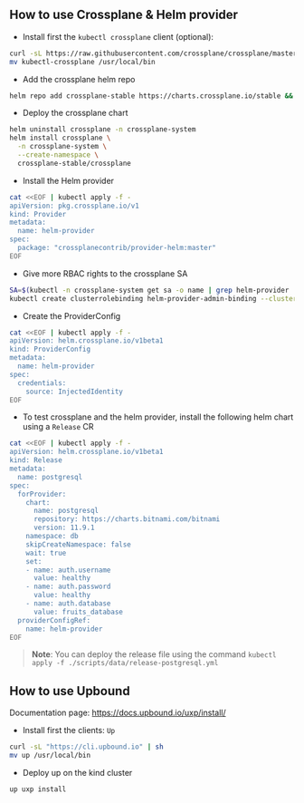 ## How to use Crossplane & Helm provider

- Install first the `kubectl crossplane` client (optional):
```bash
curl -sL https://raw.githubusercontent.com/crossplane/crossplane/master/install.sh | sh
mv kubectl-crossplane /usr/local/bin
```
- Add the crossplane helm repo
```bash
helm repo add crossplane-stable https://charts.crossplane.io/stable && helm repo update
```
- Deploy the crossplane chart
```bash
helm uninstall crossplane -n crossplane-system
helm install crossplane \
  -n crossplane-system \
  --create-namespace \
  crossplane-stable/crossplane
```

- Install the Helm provider
```bash
cat <<EOF | kubectl apply -f -
apiVersion: pkg.crossplane.io/v1
kind: Provider
metadata:
  name: helm-provider
spec:
  package: "crossplanecontrib/provider-helm:master"
EOF
```
- Give more RBAC rights to the crossplane SA
```bash
SA=$(kubectl -n crossplane-system get sa -o name | grep helm-provider | sed -e 's|serviceaccount\/|crossplane-system:|g')
kubectl create clusterrolebinding helm-provider-admin-binding --clusterrole cluster-admin --serviceaccount="${SA}"
```
- Create the ProviderConfig
```bash
cat <<EOF | kubectl apply -f -
apiVersion: helm.crossplane.io/v1beta1
kind: ProviderConfig
metadata:
  name: helm-provider
spec:
  credentials:
    source: InjectedIdentity
EOF
```
- To test crossplane and the helm provider, install the following helm chart using a `Release` CR
```bash
cat <<EOF | kubectl apply -f -
apiVersion: helm.crossplane.io/v1beta1
kind: Release
metadata:
  name: postgresql
spec:
  forProvider:
    chart:
      name: postgresql
      repository: https://charts.bitnami.com/bitnami
      version: 11.9.1
    namespace: db
    skipCreateNamespace: false
    wait: true
    set:
    - name: auth.username
      value: healthy
    - name: auth.password
      value: healthy
    - name: auth.database
      value: fruits_database
  providerConfigRef:
    name: helm-provider
EOF
```
>**Note**: You can deploy the release file using the command `kubectl apply -f ./scripts/data/release-postgresql.yml`

## How to use Upbound

Documentation page: https://docs.upbound.io/uxp/install/

- Install first the clients: `Up`
```bash
curl -sL "https://cli.upbound.io" | sh
mv up /usr/local/bin
```
- Deploy up on the kind cluster
```bash
up uxp install
```
